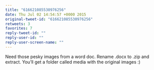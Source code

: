 ```yaml
---
title: "616621085530976256"
date: Thu Jul 02 14:54:57 +0000 2015
original-tweet-id: "616621085530976256"
retweets: 3
favorites: 7
reply-tweet-id: ""
reply-user-id: ""
reply-user-screen-name: ""
---
```

Need those pesky images from a word doc. Rename .docx to .zip and extract. You’ll get a folder called media with the original images :)
